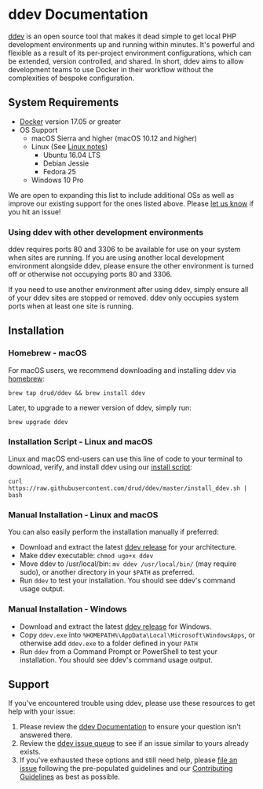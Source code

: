 <h1>ddev Documentation</h1>

[ddev](https://github.com/drud/ddev) is an open source tool that makes it dead simple to get local PHP development environments up and running within minutes. It's powerful and flexible as a result of its per-project environment configurations, which can be extended, version controlled, and shared. In short, ddev aims to allow development teams to use Docker in their workflow without the complexities of bespoke configuration.



## System Requirements

- [Docker](https://www.docker.com/community-edition) version 17.05 or greater
- OS Support
  - macOS Sierra and higher (macOS 10.12 and higher)
  - Linux (See [Linux notes](users/linux_notes.md))
    * Ubuntu 16.04 LTS
    * Debian Jessie
    * Fedora 25
  - Windows 10 Pro

We are open to expanding this list to include additional OSs as well as improve our existing support for the ones listed above. Please [let us know](https://github.com/drud/ddev/issues/new) if you hit an issue!

### Using ddev with other development environments
ddev requires ports 80 and 3306 to be available for use on your system when sites are running. If you are using another local development environment alongside ddev, please ensure the other environment is turned off or otherwise not occupying ports 80 and 3306.

If you need to use another environment after using ddev, simply ensure all of your ddev sites are stopped or removed. ddev only occupies system ports when at least one site is running.

## Installation
### Homebrew - macOS

For macOS users, we recommend downloading and installing ddev via [homebrew](https://brew.sh/):
```
brew tap drud/ddev && brew install ddev
```
Later, to upgrade to a newer version of ddev, simply run:
```
brew upgrade ddev
```

### Installation Script - Linux and macOS

Linux and macOS end-users can use this line of code to your terminal to download, verify, and install ddev using our [install script](https://github.com/drud/ddev/blob/master/install_ddev.sh):
```
curl https://raw.githubusercontent.com/drud/ddev/master/install_ddev.sh | bash
```

### Manual Installation - Linux and macOS
You can also easily perform the installation manually if preferred:

- Download and extract the latest [ddev release](https://github.com/drud/ddev/releases) for your architecture.
- Make ddev executable: `chmod ugo+x ddev`
- Move ddev to /usr/local/bin: `mv ddev /usr/local/bin/` (may require sudo), or another directory in your `$PATH` as preferred.
- Run `ddev` to test your installation. You should see ddev's command usage output.

### Manual Installation - Windows

- Download and extract the latest [ddev release](https://github.com/drud/ddev/releases) for Windows.
- Copy `ddev.exe` into `%HOMEPATH%\AppData\Local\Microsoft\WindowsApps`, or otherwise add `ddev.exe` to a folder defined in your `PATH`
- Run `ddev` from a Command Prompt or PowerShell to test your installation. You should see ddev's command usage output.

## Support
If you've encountered trouble using ddev, please use these resources to get help with your issue:

1. Please review the [ddev Documentation](https://ddev.readthedocs.io) to ensure your question isn't answered there.
2. Review the [ddev issue queue](https://github.com/drud/ddev/issues) to see if an issue similar to yours already exists.
3. If you've exhausted these options and still need help, please [file an issue](https://github.com/drud/ddev/issues/new) following the pre-populated guidelines and our [Contributing Guidelines](https://github.com/drud/ddev/blob/master/CONTRIBUTING.md) as best as possible.

